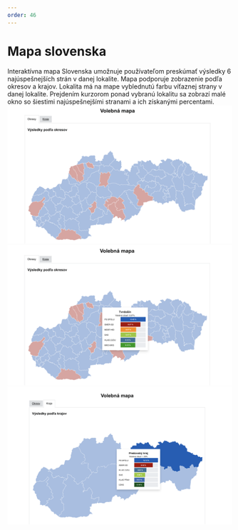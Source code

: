 ```yaml
---
order: 46
---
```


# Mapa slovenska
Interaktívna mapa Slovenska umožnuje používateľom preskúmať výsledky 6 najúspešnejších strán v danej lokalite. Mapa podporuje zobrazenie podľa okresov a krajov. Lokalita má na mape vyblednutú farbu víťaznej strany v danej lokalite. Prejdením kurzorom ponad vybranú lokalitu sa zobrazí malé okno so šiestimi najúspešnejšími stranami a ich získanými percentami.
![](/assets/images/user_guide/stats_app/map_county.png)
![](/assets/images/user_guide/stats_app/map_county_hover.png)
![](/assets/images/user_guide/stats_app/map_region_hover.png)
